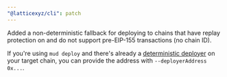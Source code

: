 ```yaml
---
"@latticexyz/cli": patch
---
```


Added a non-deterministic fallback for deploying to chains that have replay protection on and do not support pre-EIP-155 transactions (no chain ID).

If you're using `mud deploy` and there's already a [deterministic deployer](https://github.com/Arachnid/deterministic-deployment-proxy) on your target chain, you can provide the address with `--deployerAddress 0x...`.
